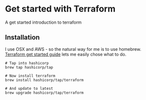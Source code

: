 # Get started with Terraform
A get started introduction to terraform


## Installation
I use OSX and AWS - so the natural way for me is to use homebrew. [Terraform get started guide](https://learn.hashicorp.com/tutorials/terraform/install-cli?in=terraform/aws-get-started)
lets me easily chose what to do.

```
# Tap into hashicorp
brew tap hashicorp/tap

# Now install terraform
brew install hashicorp/tap/terraform

# And update to latest
brew upgrade hashicorp/tap/terraform
```

